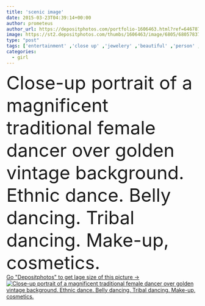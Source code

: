 ```yaml
---
title: 'scenic image'
date: 2015-03-23T04:39:14+00:00
author: prometeus
author_url: https://depositphotos.com/portfolio-1606463.html?ref=64678756
image: https://st2.depositphotos.com/thumbs/1606463/image/6805/68057837/api_thumb_450.jpg?forcejpeg=true
type: "post"
tags: ['entertainment' ,'close up' ,'jewelery' ,'beautiful' ,'person' ,'art' ,'girl' ,'female' ,'clothing' ,'people' ,'beauty' ,'hair' ,'style' ,'vintage' ,'eyes' ,'fashion' ,'headdress' ,'necklace' ,'tradition' ,'woman' ,'accessories' ,'makeup' ,'cosmetics' ,'performance' ,'belly' ,'show' ,'american' ,'dance' ,'scenic' ,'lady' ,'asian' ,'sexy' ,'vogue' ,'egypt' ,'lips' ,'theater' ,'dancing' ,'dancer' ,'costume' ,'oriental' ,'ceremony' ,'ethnic' ,'tribal' ,'indian' ,'folk' ,'actress' ,'tribe' ,'bellydance' ,'belly dancer' ,'scenic image' ]
categories: 
  - girl
---
```

<div aling="center">
            <font size="60"> Close-up portrait of a magnificent traditional female dancer over golden vintage background. Ethnic dance. Belly dancing. Tribal dancing. Make-up, cosmetics.</font>   
</div>
<div>
    <a href='https://st2.depositphotos.com/thumbs/1606463/image/6805/68057837/api_thumb_450.jpg?forcejpeg=true?ref=64678756' target=_blank > Go "Depositphotos" to get lage size of this picture ->
        <img href='https://st2.depositphotos.com/thumbs/1606463/image/6805/68057837/api_thumb_450.jpg?forcejpeg=true?ref=64678756' src='https://st2.depositphotos.com/1606463/6805/i/950/depositphotos_68057837-stock-photo-scenic-image.jpg?forcejpeg=true' alt='Close-up portrait of a magnificent traditional female dancer over golden vintage background. Ethnic dance. Belly dancing. Tribal dancing. Make-up, cosmetics.' >
    </a>
</div>
